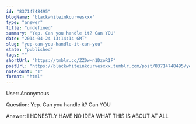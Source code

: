 ```yaml
---
id: "83714748495"
blogName: "blackwhiteinkcurvesxxx"
type: "answer"
title: "undefined"
summary: "Yep. Can you handle it? Can YOU"
date: "2014-04-24 13:14:14 GMT"
slug: "yep-can-you-handle-it-can-you"
state: "published"
tags: ""
shortUrl: "https://tmblr.co/ZZ0w-n1DzoR1F"
postUrl: "https://blackwhiteinkcurvesxxx.tumblr.com/post/83714748495/yep-can-you-handle-it-can-you"
noteCount: "1"
format: "html"
---
```


User: Anonymous

Question: Yep. Can you handle it? Can YOU

Answer: I HONESTLY HAVE NO IDEA WHAT THIS IS ABOUT AT ALL


